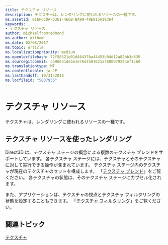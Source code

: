 ```yaml
---
title: テクスチャ リソース
description: テクスチャは、レンダリングに使われるリソースの一種です。
ms.assetid: 016F6CDA-D361-4E6B-BA99-49E915A19364
keywords:
- テクスチャ リソース
author: michaelfromredmond
ms.author: mithom
ms.date: 02/08/2017
ms.topic: article
ms.localizationpriority: medium
ms.openlocfilehash: 72f58521e01d46437ba44453b94d12a82bb3e639
ms.sourcegitcommit: ca96031debe1e76d4501621a7680079244ef1c60
ms.translationtype: MT
ms.contentlocale: ja-JP
ms.lasthandoff: 10/31/2018
ms.locfileid: "5837935"
---
```

# <a name="texture-resources"></a>テクスチャ リソース


テクスチャは、レンダリングに使われるリソースの一種です。

## <a name="span-idrenderingwithtextureresourcesspanspan-idrenderingwithtextureresourcesspanspan-idrenderingwithtextureresourcesspanrendering-with-texture-resources"></a><span id="Rendering_with_Texture_Resources"></span><span id="rendering_with_texture_resources"></span><span id="RENDERING_WITH_TEXTURE_RESOURCES"></span>テクスチャ リソースを使ったレンダリング


Direct3D は、テクスチャ ステージの概念による複数のテクスチャ ブレンドをサポートしています。 各テクスチャ ステージには、テクスチャとそのテクスチャに対して実行できる操作が含まれています。 テクスチャ ステージ内のテクスチャが現在のテクスチャのセットを構成します。 「[テクスチャ ブレンド](texture-blending.md)」をご覧ください。 各テクスチャの状態は、そのテクスチャ ステージにカプセル化されます。

また、アプリケーションは、テクスチャの視点とテクスチャ フィルタリングの状態を設定することもできます。 「[テクスチャ フィルタリング](texture-filtering.md)」をご覧ください。

## <a name="span-idrelated-topicsspanrelated-topics"></a><span id="related-topics"></span>関連トピック


[テクスチャ](textures.md)

 

 





